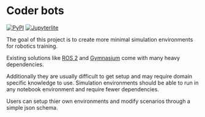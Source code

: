 
# Coder bots

[![PyPI](https://img.shields.io/pypi/v/coderbot-sim.svg)](https://pypi.org/project/coderbot-sim)
[![Jupyterlite](https://jupyterlite.rtfd.io/en/latest/_static/badge.svg)](https://matthewandretaylor.github.io/CoderBots/lab?path=example.ipynb)

The goal of this project is to create more minimal simulation environments for robotics training.

Existing solutions like [ROS 2](https://github.com/ros2) and [Gymnasium](https://gymnasium.farama.org/) come with many heavy dependencies.

Additionally they are usually difficult to get setup and may require domain specific knowledge to use.
Simulation environments should be able to run in any notebook environment and require fewer dependencies.

Users can setup thier own environments and modify scenarios through a simple json schema.


